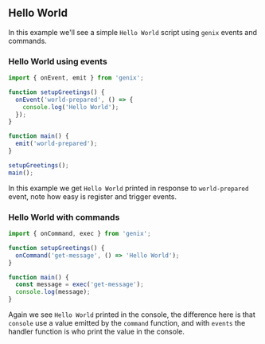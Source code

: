 ## Hello World

In this example we'll see a simple `Hello World` script using `genix` events and commands.

### Hello World using events

```js
import { onEvent, emit } from 'genix';

function setupGreetings() {
  onEvent('world-prepared', () => {
    console.log('Hello World');
  });
}

function main() {
  emit('world-prepared');
}

setupGreetings();
main();
```

In this example we get `Hello World` printed in response to `world-prepared` event, note how easy is register and trigger events.

### Hello World with commands

```js
import { onCommand, exec } from 'genix';

function setupGreetings() {
  onCommand('get-message', () => 'Hello World');
}

function main() {
  const message = exec('get-message');
  console.log(message);
}
```

Again we see `Hello World` printed in the console, the difference here is that `console` use a value emitted by the `command` function, and with `events` the handler function is who print the value in the console.
